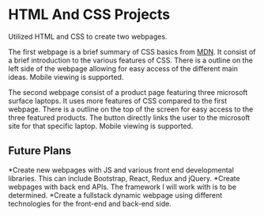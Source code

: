 # HTML And CSS Projects

Utilized HTML and CSS to create two webpages. 

The first webpage is a brief summary of CSS basics from [MDN](https://developer.mozilla.org/en-US/docs/Learn/CSS). It consist
of a brief introduction to the various features of CSS. There is a outline on the left side of the webpage allowing for easy access of the different main ideas.
Mobile viewing is supported.

The second webpage consist of a product page featuring three microsoft surface laptops. It uses more features of CSS compared to the first webpage. There is a
outline on the top of the screen for easy access to the three featured products. The button directly links the user to the microsoft site for that specific laptop.
Mobile viewing is supported.

## Future Plans

*Create new webpages with JS and various front end developmental libraries. This can include Bootstrap, React, Redux and jQuery.
*Create webpages with back end APIs. The framework I will work with is to be determined.
*Create a fullstack dynamic webpage using different technologies for the front-end and back-end side.
